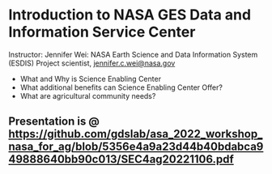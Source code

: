 # Introduction to NASA GES Data and Information Service Center

Instructor: Jennifer Wei: NASA Earth Science and Data Information System (ESDIS) Project scientist, jennifer.c.wei@nasa.gov

* What and Why is Science Enabling Center
* What additional benefits can Science Enabling Center Offer?
* What are agricultural community needs?

## Presentation is @ https://github.com/gdslab/asa_2022_workshop_nasa_for_ag/blob/5356e4a9a23d44b40bdabca949888640bb90c013/SEC4ag20221106.pdf
